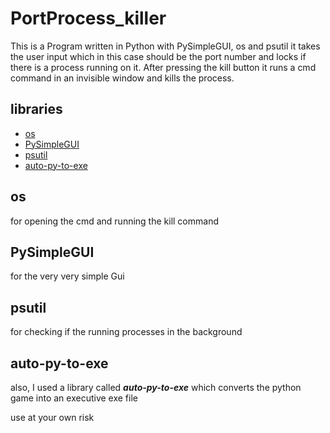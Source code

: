 # PortProcess_killer
This is a Program written in Python with PySimpleGUI, os and psutil it takes the user input which in this case should be the port number and
locks if there is a process running on it.
After pressing the kill button it runs a cmd command in an invisible window and 
kills the process.


## libraries
- [os](#os)
- [PySimpleGUI](#PySimpleGUI)
- [psutil](#psutil)
- [auto-py-to-exe](#auto-py-to-exe)

## os
for opening the cmd and running the kill command

## PySimpleGUI
for the very very simple Gui

## psutil
for checking if the running processes in the background


## auto-py-to-exe
also, I used a library called ***auto-py-to-exe*** which converts the python game into an executive exe file



use at your own risk
